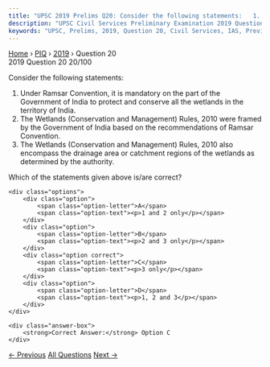 ```yaml
---
title: "UPSC 2019 Prelims Q20: Consider the following statements:   1. Under Ramsar Convent..."
description: "UPSC Civil Services Preliminary Examination 2019 Question 20 with options and answer"
keywords: "UPSC, Prelims, 2019, Question 20, Civil Services, IAS, Previous Year Questions"
---
```


<nav class="breadcrumb">
    <a href="../../">Home</a>
    <span>›</span>
    <a href="../">PIQ</a>
    <span>›</span>
    <a href="./">2019</a>
    <span>›</span>
    <span>Question 20</span>
</nav>

<div class="question-header">
    <div class="question-meta">
        <span class="year-badge">2019</span>
        <span class="question-number">Question 20</span>
        <span class="progress">20/100</span>
    </div>
    <div class="progress-bar">
        <div class="progress-fill" style="width: 20.0%"></div>
    </div>
</div>

<div class="question-content">
    <div class="question-text">
        <p>Consider the following statements:</p>
<ol>
<li>Under Ramsar Convention, it is mandatory on the part of the Government of India to protect and conserve all the wetlands in the territory of India.</li>
<li>The Wetlands (Conservation and Management) Rules, 2010 were framed by the Government of India based on the recommendations of Ramsar Convention.</li>
<li>The Wetlands (Conservation and Management) Rules, 2010 also encompass the drainage area or catchment regions of the wetlands as determined by the authority.</li>
</ol>
<p>Which of the statements given above is/are correct?</p>
    </div>
    
    <div class="options">
        <div class="option">
            <span class="option-letter">A</span>
            <span class="option-text"><p>1 and 2 only</p></span>
        </div>
        <div class="option">
            <span class="option-letter">B</span>
            <span class="option-text"><p>2 and 3 only</p></span>
        </div>
        <div class="option correct">
            <span class="option-letter">C</span>
            <span class="option-text"><p>3 only</p></span>
        </div>
        <div class="option">
            <span class="option-letter">D</span>
            <span class="option-text"><p>1, 2 and 3</p></span>
        </div>
    </div>

    <div class="answer-box">
        <strong>Correct Answer:</strong> Option C
    </div>
</div>

<div class="question-nav">
    <a href="../q019-in-india-the-use-of-carbofuran-methyl-parathion-ph/" class="nav-btn prev">← Previous</a>
    <a href="../" class="nav-btn center">All Questions</a>
    <a href="../q021-building-kalyaana-mandapas-was-a-notable-feature-i/" class="nav-btn next">Next →</a>
</div>
